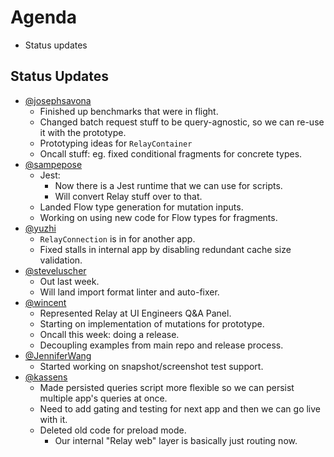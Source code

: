 # Agenda

* Status updates

## Status Updates

* [@josephsavona](https://github.com/josephsavona)
  * Finished up benchmarks that were in flight.
  * Changed batch request stuff to be query-agnostic, so we can re-use it with the prototype.
  * Prototyping ideas for `RelayContainer`
  * Oncall stuff: eg. fixed conditional fragments for concrete types.
* [@sampepose](sampepose)
  * Jest:
    * Now there is a Jest runtime that we can use for scripts.
    * Will convert Relay stuff over to that.
  * Landed Flow type generation for mutation inputs.
  * Working on using new code for Flow types for fragments.
* [@yuzhi](https://github.com/yuzhi)
  * `RelayConnection` is in for another app.
  * Fixed stalls in internal app by disabling redundant cache size validation.
* [@steveluscher](https://github.com/steveluscher)
  * Out last week.
  * Will land import format linter and auto-fixer.
* [@wincent](https://github.com/wincent)
  * Represented Relay at UI Engineers Q&A Panel.
  * Starting on implementation of mutations for prototype.
  * Oncall this week: doing a release.
  * Decoupling examples from main repo and release process.
* [@JenniferWang](https://github.com/JenniferWang)
  * Started working on snapshot/screenshot test support.
* [@kassens](https://github.com/kassens)
  * Made persisted queries script more flexible so we can persist multiple app's queries at once.
  * Need to add gating and testing for next app and then we can go live with it.
  * Deleted old code for preload mode.
    * Our internal "Relay web" layer is basically just routing now.
